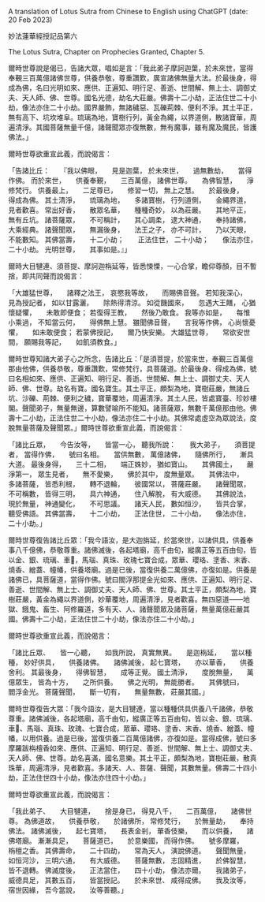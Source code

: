 A translation of Lotus Sutra from Chinese to English using ChatGPT (date: 20 Feb 2023)

妙法蓮華經授記品第六

The Lotus Sutra, Chapter on Prophecies Granted, Chapter 5.

爾時世尊說是偈已，告諸大眾，唱如是言：「我此弟子摩訶迦葉，於未來世，當得奉覲三百萬億諸佛世尊，供養恭敬，尊重讚歎，廣宣諸佛無量大法。於最後身，得成為佛，名曰光明如來、應供、正遍知、明行足、善逝、世間解、無上士、調御丈夫、天人師、佛、世尊。國名光德，劫名大莊嚴。佛壽十二小劫，正法住世二十小劫，像法亦住二十小劫。國界嚴飾，無諸穢惡、瓦礫荊棘、便利不淨。其土平正，無有高下、坑坎堆阜。琉璃為地，寶樹行列，黃金為繩，以界道側，散諸寶華，周遍清淨。其國菩薩無量千億，諸聲聞眾亦復無數，無有魔事，雖有魔及魔民，皆護佛法。」

爾時世尊欲重宣此義，而說偈言：

「告諸比丘：　　『我以佛眼，　　見是迦葉，
於未來世，　　過無數劫，　　當得作佛。
而於來世，　　供養奉覲，　　三百萬億，
諸佛世尊。　　為佛智慧，　　淨修梵行。
供養最上，　　二足尊已，　　修習一切，
無上之慧。　　於最後身，　　得成為佛。
其土清淨，　　琉璃為地，　　多諸寶樹，
行列道側，　　金繩界道，　　見者歡喜。
常出好香，　　散眾名華，　　種種奇妙，
以為莊嚴。　　其地平正，　　無有丘坑。
諸菩薩眾，　　不可稱計，　　其心調柔，
逮大神通，　　奉持諸佛，　　大乘經典。
諸聲聞眾，　　無漏後身，　　法王之子，
亦不可計，　　乃以天眼，　　不能數知。
其佛當壽，　　十二小劫；　　正法住世，
二十小劫；　　像法亦住，　　二十小劫。
光明世尊，　　其事如是。』」

爾時大目犍連、須菩提、摩訶迦栴延等，皆悉悚慄，一心合掌，瞻仰尊顏，目不暫捨，即共同聲而說偈言：

「大雄猛世尊，　　諸釋之法王，
哀愍我等故，　　而賜佛音聲。
若知我深心，　　見為授記者，
如以甘露灑，　　除熱得清涼。
如從饑國來，　　忽遇大王饍，
心猶懷疑懼，　　未敢即便食；
若復得王教，　　然後乃敢食。
我等亦如是，　　每惟小乘過，
不知當云何，　　得佛無上慧。
雖聞佛音聲，　　言我等作佛，
心尚懷憂懼，　　如未敢便食；
若蒙佛授記，　　爾乃快安樂。
大雄猛世尊，　　常欲安世間，
願賜我等記，　　如飢須教食。」

爾時世尊知諸大弟子心之所念，告諸比丘：「是須菩提，於當來世，奉覲三百萬億那由他佛，供養恭敬，尊重讚歎，常修梵行，具菩薩道。於最後身、得成為佛，號曰名相如來、應供、正遍知、明行足、善逝、世間解、無上士、調御丈夫、天人師、佛、世尊。劫名有寶。國名寶生。其土平正，頗梨為地，寶樹莊嚴，無諸丘坑、沙礫、荊棘、便利之穢，寶華覆地，周遍清淨。其土人民，皆處寶臺、珍妙樓閣。聲聞弟子，無量無邊，算數譬喻所不能知。諸菩薩眾，無數千萬億那由他。佛壽十二小劫，正法住世二十小劫，像法亦住二十小劫。其佛常處虛空為眾說法，度脫無量菩薩及聲聞眾。」爾時世尊欲重宣此義，而說偈言：

「諸比丘眾，　　今告汝等，　　皆當一心，
聽我所說：　　我大弟子，　　須菩提者，
當得作佛，　　號曰名相。　　當供無數，
萬億諸佛，　　隨佛所行，　　漸具大道。
最後身得，　　三十二相，　　端正姝妙，
猶如寶山。　　其佛國土，　　嚴淨第一，
眾生見者，　　無不愛樂，　　佛於其中，
度無量眾。　　其佛法中，　　多諸菩薩，
皆悉利根，　　轉不退輪，　　彼國常以，
菩薩莊嚴。　　諸聲聞眾，　　不可稱數，
皆得三明，　　具六神通，　　住八解脫，
有大威德。　　其佛說法，　　現於無量，
神通變化，　　不可思議。　　諸天人民，
數如恒沙，　　皆共合掌，　　聽受佛語。
其佛當壽，　　十二小劫，　　正法住世，
二十小劫，　　像法亦住，　　二十小劫。」

爾時世尊復告諸比丘眾：「我今語汝，是大迦旃延，於當來世，以諸供具，供養奉事八千億佛，恭敬尊重。諸佛滅後，各起塔廟，高千由旬，縱廣正等五百由旬，皆以金、銀、琉璃、車𤦲，馬瑙、真珠、玫瑰七寶合成，眾華、瓔珞、塗香、末香、燒香、繒蓋、幢幡，供養塔廟。過是已後，當復供養二萬億佛，亦復如是。供養是諸佛已，具菩薩道，當得作佛。號曰閻浮那提金光如來、應供、正遍知、明行足、善逝、世間解、無上士、調御丈夫、天人師、佛、世尊。其土平正，頗梨為地，寶樹莊嚴，黃金為繩以界道側，妙華覆地，周遍清淨，見者歡喜。無四惡道——地獄、餓鬼、畜生、阿修羅道，多有天、人、諸聲聞眾及諸菩薩，無量萬億莊嚴其國。佛壽十二小劫，正法住世二十小劫，像法亦住二十小劫。」

爾時世尊欲重宣此義，而說偈言：

「諸比丘眾、　　皆一心聽，　　如我所說，
真實無異。　　是迦栴延，　　當以種種，
妙好供具，　　供養諸佛。　　諸佛滅後，
起七寶塔，　　亦以華香，　　供養舍利。
其最後身，　　得佛智慧，　　成等正覺。
國土清淨，　　度脫無量，　　萬億眾生，
皆為十方，　　之所供養。　　佛之光明，
無能勝者。　　其佛號曰，　　閻浮金光。
菩薩聲聞，　　斷一切有，　　無量無數，
莊嚴其國。」

爾時世尊復告大眾：「我今語汝，是大目犍連，當以種種供具供養八千諸佛，恭敬尊重。諸佛滅後，各起塔廟，高千由旬，縱廣正等五百由旬，皆以金、銀、琉璃、車𤦲、馬瑙、真珠、玫瑰、七寶合成，眾華、瓔珞、塗香、末香、燒香、繒蓋、幢幡，以用供養。過是已後，當復供養二百萬億諸佛，亦復如是。當得成佛，號曰多摩羅跋栴檀香如來、應供、正遍知、明行足、善逝、世間解、無上士、調御丈夫、天人師、佛、世尊。劫名喜滿，國名意樂。其土平正，頗梨為地，寶樹莊嚴，散真珠華，周遍清淨，見者歡喜。多諸天、人、菩薩、聲聞，其數無量。佛壽二十四小劫，正法住世四十小劫，像法亦住四十小劫。」

爾時世尊欲重宣此義，而說偈言：

「我此弟子、　　大目犍連，　　捨是身已，
得見八千，　　二百萬億，　　諸佛世尊。
為佛道故，　　供養恭敬，　　於諸佛所，
常修梵行，　　於無量劫，　　奉持佛法。
諸佛滅後，　　起七寶塔，　　長表金剎，
華香伎樂，　　而以供養，　　諸佛塔廟。
漸漸具足，　　菩薩道已，　　於意樂國，
而得作佛。　　號多摩羅，　　栴檀之香。
其佛壽命，　　二十四劫，　　常為天人，
演說佛道。　　聲聞無量，　　如恒河沙，
三明六通，　　有大威德。　　菩薩無數，
志固精進，　　於佛智慧，　　皆不退轉。
佛滅度後，　　正法當住，　　四十小劫，
像法亦爾。　　我諸弟子，　　威德具足，
其數五百，　　皆當授記。　　於未來世、
咸得成佛。　　我及汝等，　　宿世因緣，
吾今當說，　　汝等善聽。」
